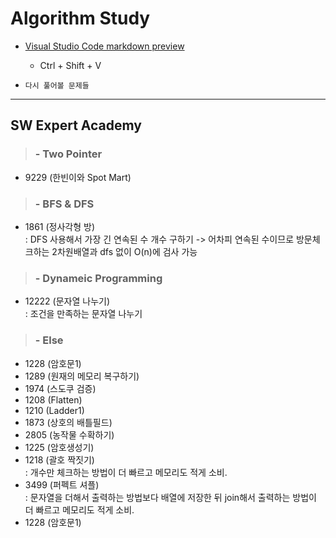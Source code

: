 # Algorithm Study

- [Visual Studio Code markdown preview](https://code.visualstudio.com/docs/languages/markdown)

  - Ctrl + Shift + V

- `다시 풀어볼 문제들`

---

## SW Expert Academy

> ### - Two Pointer

- 9229 (한빈이와 Spot Mart)

> ### - BFS & DFS

- 1861 (정사각형 방)  
   : DFS 사용해서 가장 긴 연속된 수 개수 구하기
  -> 어차피 연속된 수이므로 방문체크하는 2차원배열과 dfs 없이 O(n)에 검사 가능

> ### - Dynameic Programming

- 12222 (문자열 나누기)  
  : 조건을 만족하는 문자열 나누기

> ### - Else

- 1228 (암호문1)
- 1289 (원재의 메모리 복구하기)
- 1974 (스도쿠 검증)
- 1208 (Flatten)
- 1210 (Ladder1)
- 1873 (상호의 배틀필드)
- 2805 (농작물 수확하기)
- 1225 (암호생성기)
- 1218 (괄호 짝짓기)  
  : 개수만 체크하는 방법이 더 빠르고 메모리도 적게 소비.
- 3499 (퍼펙트 셔플)  
  : 문자열을 더해서 출력하는 방법보다 배열에 저장한 뒤 join해서 출력하는 방법이 더 빠르고 메모리도 적게 소비.
- 1228 (암호문1)
